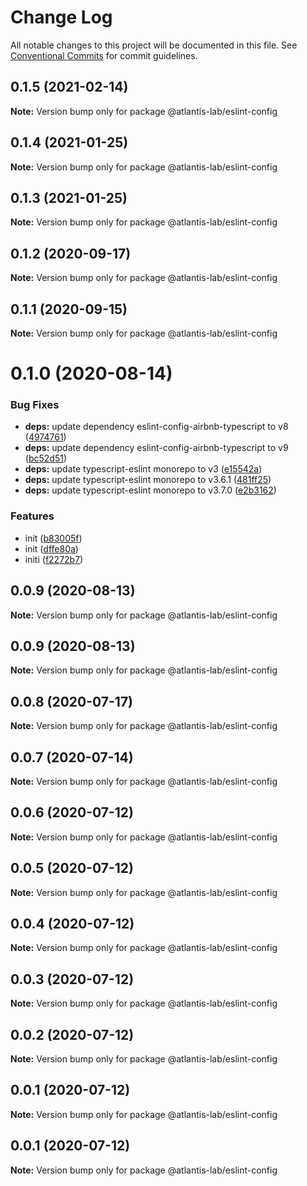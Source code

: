 # Change Log

All notable changes to this project will be documented in this file.
See [Conventional Commits](https://conventionalcommits.org) for commit guidelines.

## 0.1.5 (2021-02-14)

**Note:** Version bump only for package @atlantis-lab/eslint-config





## 0.1.4 (2021-01-25)

**Note:** Version bump only for package @atlantis-lab/eslint-config





## 0.1.3 (2021-01-25)

**Note:** Version bump only for package @atlantis-lab/eslint-config





## 0.1.2 (2020-09-17)

**Note:** Version bump only for package @atlantis-lab/eslint-config





## 0.1.1 (2020-09-15)

**Note:** Version bump only for package @atlantis-lab/eslint-config





# 0.1.0 (2020-08-14)


### Bug Fixes

* **deps:** update dependency eslint-config-airbnb-typescript to v8 ([4974761](https://github.com/Atlantis-Lab/config/commit/4974761234054be463ed01c70ac4b4357f538b22))
* **deps:** update dependency eslint-config-airbnb-typescript to v9 ([bc52d51](https://github.com/Atlantis-Lab/config/commit/bc52d5161581121ed3af68f289f9e7d3eb285a1e))
* **deps:** update typescript-eslint monorepo to v3 ([e15542a](https://github.com/Atlantis-Lab/config/commit/e15542a5d0869e4f750b71f03ab601b2dfbda045))
* **deps:** update typescript-eslint monorepo to v3.6.1 ([481ff25](https://github.com/Atlantis-Lab/config/commit/481ff25cd99ea4c0ceaba28f359ddbd9f577b16f))
* **deps:** update typescript-eslint monorepo to v3.7.0 ([e2b3162](https://github.com/Atlantis-Lab/config/commit/e2b3162b965d851bac44b374e716d9028bb8dc81))


### Features

* init ([b83005f](https://github.com/Atlantis-Lab/config/commit/b83005fd115eadf8413a23d5c738efdab14a7ee4))
* init ([dffe80a](https://github.com/Atlantis-Lab/config/commit/dffe80ae81541bff7580131ccd8fb25eb02fab29))
* initi ([f2272b7](https://github.com/Atlantis-Lab/config/commit/f2272b742b576dd93aee314443505eaa1e304158))





## 0.0.9 (2020-08-13)

**Note:** Version bump only for package @atlantis-lab/eslint-config





## 0.0.9 (2020-08-13)

**Note:** Version bump only for package @atlantis-lab/eslint-config





## 0.0.8 (2020-07-17)

**Note:** Version bump only for package @atlantis-lab/eslint-config





## 0.0.7 (2020-07-14)

**Note:** Version bump only for package @atlantis-lab/eslint-config





## 0.0.6 (2020-07-12)

**Note:** Version bump only for package @atlantis-lab/eslint-config





## 0.0.5 (2020-07-12)

**Note:** Version bump only for package @atlantis-lab/eslint-config





## 0.0.4 (2020-07-12)

**Note:** Version bump only for package @atlantis-lab/eslint-config





## 0.0.3 (2020-07-12)

**Note:** Version bump only for package @atlantis-lab/eslint-config





## 0.0.2 (2020-07-12)

**Note:** Version bump only for package @atlantis-lab/eslint-config





## 0.0.1 (2020-07-12)

**Note:** Version bump only for package @atlantis-lab/eslint-config





## 0.0.1 (2020-07-12)

**Note:** Version bump only for package @atlantis-lab/eslint-config
